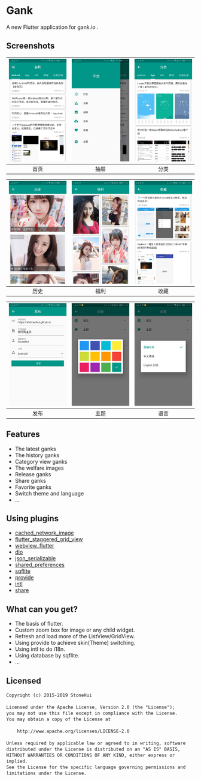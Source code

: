# Gank

A new Flutter application for gank.io .

## Screenshots

| <img src="./screenshots/home.jpg" width=300> | <img src="./screenshots/drawer.jpg" width=300> | <img src="./screenshots/category.jpg" width=300> |
|:----:|:----:|:----:|
| 首页 | 抽屉 | 分类 |

| <img src="./screenshots/history.jpg" width=300> | <img src="./screenshots/welfare.jpg" width=300> | <img src="./screenshots/favorite.jpg" width=300> |
|:----:|:----:|:----:|
| 历史 | 福利 | 收藏 |

| <img src="./screenshots/release.jpg" width=300> | <img src="./screenshots/theme.jpg" width=300> | <img src="./screenshots/language.jpg" width=300> |
|:----:|:----:|:----:|
| 发布 | 主题 | 语言 |

## Features

* The latest ganks
* The history ganks
* Category view ganks
* The welfare images
* Release ganks
* Share ganks
* Favorite ganks
* Switch theme and language
* ...

## Using plugins
* [cached_network_image](https://pub.dev/packages/cached_network_image)
* [flutter_staggered_grid_view](https://pub.dev/packages/flutter_staggered_grid_view)
* [webview_flutter](https://pub.dev/packages/webview_flutter)
* [dio](https://pub.dev/packages/dio)
* [json_serializable](https://pub.dev/packages/json_serializable)
* [shared_preferences](https://pub.dev/packages/shared_preferences)
* [sqflite](https://pub.dev/packages/sqflite)
* [provide](https://pub.dev/packages/provide)
* [intl](https://pub.dev/packages/intl)
* [share](https://pub.dev/packages/share)

## What can you get?

* The basis of flutter.
* Custom zoom box for image or any child widget.
* Refresh and load more of the ListView/GridView.
* Using provide to achieve skin(Theme) switching.
* Using intl to do i18n.
* Using database by sqflite.
* ...

## Licensed

```
Copyright (c) 2015-2019 StoneHui

Licensed under the Apache License, Version 2.0 (the "License");
you may not use this file except in compliance with the License.
You may obtain a copy of the License at

    http://www.apache.org/licenses/LICENSE-2.0

Unless required by applicable law or agreed to in writing, software
distributed under the License is distributed on an "AS IS" BASIS,
WITHOUT WARRANTIES OR CONDITIONS OF ANY KIND, either express or implied.
See the License for the specific language governing permissions and
limitations under the License.
```
